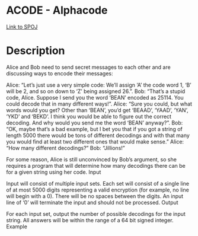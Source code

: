 # ACODE - Alphacode

[Link to SPOJ](https://www.spoj.com/problems/ACODE/)

# Description
Alice and Bob need to send secret messages to each other and are discussing ways to encode their messages:

Alice: “Let’s just use a very simple code: We’ll assign ‘A’ the code word 1, ‘B’ will be 2, and so on down to ‘Z’ being assigned 26.”.
Bob: “That’s a stupid code, Alice. Suppose I send you the word ‘BEAN’ encoded as 25114. You could decode that in many different ways!”.
Alice: “Sure you could, but what words would you get? Other than ‘BEAN’, you’d get ‘BEAAD’, ‘YAAD’, ‘YAN’, ‘YKD’ and ‘BEKD’. I think you would be able to figure out the correct decoding. And why would you send me the word ‘BEAN’ anyway?”.
Bob: “OK, maybe that’s a bad example, but I bet you that if you got a string of length 5000 there would be tons of different decodings and with that many you would find at least two different ones that would make sense.”
Alice: “How many different decodings?”
Bob: “Jillions!”

For some reason, Alice is still unconvinced by Bob’s argument, so she requires a program that will determine how many decodings there can be for a given string using her code.
Input

Input will consist of multiple input sets. Each set will consist of a single line of at most 5000 digits representing a valid encryption (for example, no line will begin with a 0). There will be no spaces between the digits. An input line of ‘0’ will terminate the input and should not be processed.
Output

For each input set, output the number of possible decodings for the input string. All answers will be within the range of a 64 bit signed integer.
Example
